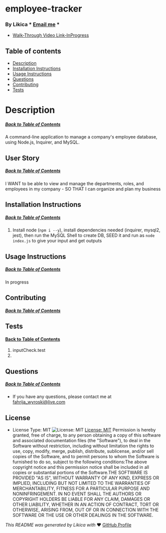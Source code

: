 # employee-tracker
  ### By Likica * [Email me](mailto:fahrija_wyroski@live.com) * 

  * [Walk-Through Video Link-InProgress](https:/github.com/)
 
  ## Table of contents
  * [Description](#Description)
  * [Installation Instructions](#installation-Instructions)
  * [Usage Instructions](#Usage-Instructions)
  * [Questions](#Questions)
  * [Contributing](#Contributing)
  * [Tests](#Tests)
 
  # Description
  ##### [Back to Table of Contents](#Table-of-Contents)
  A command-line application to manage a company's employee database, using Node.js, Inquirer, and MySQL.

  ## User Story
  ##### [Back to Table of Contents](#Table-of-Contents)
  I WANT to be able to view and manage the departments, roles, and employees in my company - SO THAT I can organize and plan my business

  ## Installation Instructions
  ##### [Back to Table of Contents](#Table-of-Contents)
  1. Install node (`npm i --y`), install dependencies needed (inquirer, mysql2, jest), then run the MySQL Shell to create DB, SEED it and run as `node index.js` to give your input and get outputs

  ## Usage Instructions
  ##### [Back to Table of Contents](#Table-of-Contents)
  In progress

  ## Contributing
  ##### [Back to Table of Contents](#Table-of-Contents)
  

  ## Tests
  #### [Back to Table of Contents](#Table-of-Contents)
  1. inputCheck.test
  2. 

  ## Questions
  ##### [Back to Table of Contents](#Table-of-Contents)
  * If you have any questions, please contact me at fahrija_wyroski@live.com

  ## License 
  * License Type: MIT
    ![License: MIT](https://img.shields.io/badge/License-MIT-green.svg)
    [License: MIT](https://opensource.org/licenses/MIT)
    Permission is hereby granted, free of charge, to any person obtaining a copy of this software and associated documentation files (the "Software"), to deal in the Software without restriction, including without limitation the rights to use, copy, modify, merge, publish, distribute, sublicense, and/or sell copies of the Software, and to permit persons to whom the Software is furnished to do so, subject to the following conditions:The above copyright notice and this permission notice shall be included in all copies or substantial portions of the Software.THE SOFTWARE IS PROVIDED "AS IS", WITHOUT WARRANTY OF ANY KIND, EXPRESS OR IMPLIED, INCLUDING BUT NOT LIMITED TO THE WARRANTIES OF MERCHANTABILITY, FITNESS FOR A PARTICULAR PURPOSE AND NONINFRINGEMENT. IN NO EVENT SHALL THE AUTHORS OR COPYRIGHT HOLDERS BE LIABLE FOR ANY CLAIM, DAMAGES OR OTHER LIABILITY, WHETHER IN AN ACTION OF CONTRACT, TORT OR OTHERWISE, ARISING FROM, OUT OF OR IN CONNECTION WITH THE SOFTWARE OR THE USE OR OTHER DEALINGS IN THE SOFTWARE.


  _This README was generated by Likica with_ ❤️ [GitHub Profile](https://github.com/likica)
 
  
